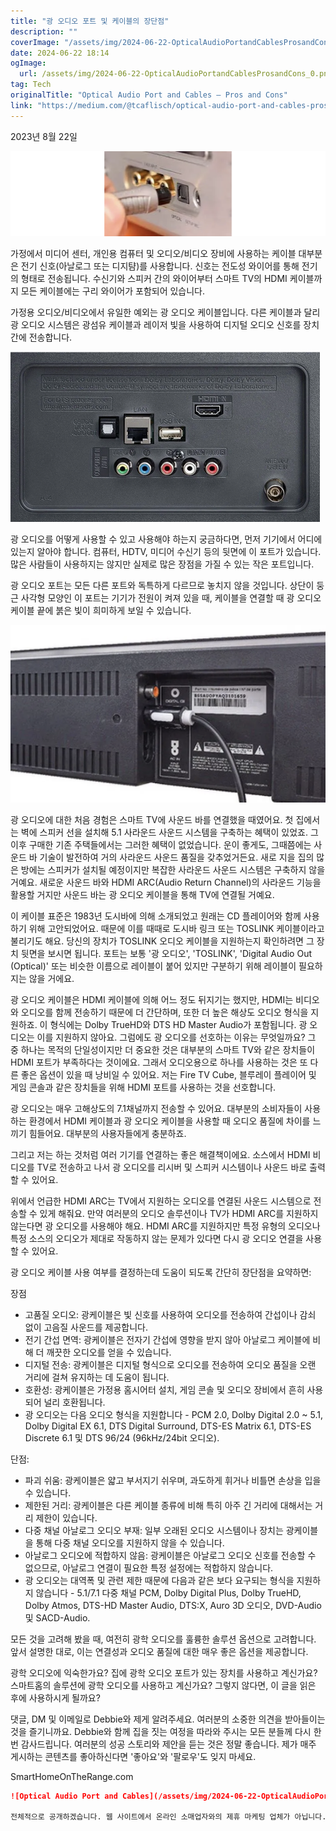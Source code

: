 ```yaml
---
title: "광 오디오 포트 및 케이블의 장단점"
description: ""
coverImage: "/assets/img/2024-06-22-OpticalAudioPortandCablesProsandCons_0.png"
date: 2024-06-22 18:14
ogImage: 
  url: /assets/img/2024-06-22-OpticalAudioPortandCablesProsandCons_0.png
tag: Tech
originalTitle: "Optical Audio Port and Cables — Pros and Cons"
link: "https://medium.com/@tcaflisch/optical-audio-port-and-cables-pros-and-cons-8132d4b61992"
---
```



2023년 8월 22일

![image](/assets/img/2024-06-22-OpticalAudioPortandCablesProsandCons_0.png)

가정에서 미디어 센터, 개인용 컴퓨터 및 오디오/비디오 장비에 사용하는 케이블 대부분은 전기 신호(아날로그 또는 디지턈)를 사용합니다. 신호는 전도성 와이어를 통해 전기의 형태로 전송됩니다. 수신기와 스피커 간의 와이어부터 스마트 TV의 HDMI 케이블까지 모든 케이블에는 구리 와이어가 포함되어 있습니다.

가정용 오디오/비디오에서 유일한 예외는 광 오디오 케이블입니다. 다른 케이블과 달리 광 오디오 시스템은 광섬유 케이블과 레이저 빛을 사용하여 디지털 오디오 신호를 장치 간에 전송합니다.

<div class="content-ad"></div>


![image](/assets/img/2024-06-22-OpticalAudioPortandCablesProsandCons_1.png)

광 오디오를 어떻게 사용할 수 있고 사용해야 하는지 궁금하다면, 먼저 기기에서 어디에 있는지 알아야 합니다. 컴퓨터, HDTV, 미디어 수신기 등의 뒷면에 이 포트가 있습니다. 많은 사람들이 사용하지는 않지만 실제로 많은 장점을 가질 수 있는 작은 포트입니다.

광 오디오 포트는 모든 다른 포트와 독특하게 다르므로 놓치지 않을 것입니다. 상단이 둥근 사각형 모양인 이 포트는 기기가 전원이 켜져 있을 때, 케이블을 연결할 때 광 오디오 케이블 끝에 붉은 빛이 희미하게 보일 수 있습니다.

![image](/assets/img/2024-06-22-OpticalAudioPortandCablesProsandCons_2.png)


<div class="content-ad"></div>

광 오디오에 대한 처음 경험은 스마트 TV에 사운드 바를 연결했을 때였어요. 첫 집에서는 벽에 스피커 선을 설치해 5.1 사라운드 사운드 시스템을 구축하는 혜택이 있었죠. 그 이후 구매한 기존 주택들에서는 그러한 혜택이 없었습니다. 운이 좋게도, 그때쯤에는 사운드 바 기술이 발전하여 거의 사라운드 사운드 품질을 갖추었거든요. 새로 지을 집의 많은 방에는 스피커가 설치될 예정이지만 복잡한 사라운드 사운드 시스템은 구축하지 않을 거예요. 새로운 사운드 바와 HDMI ARC(Audio Return Channel)의 사라운드 기능을 활용할 거지만 사운드 바는 광 오디오 케이블을 통해 TV에 연결될 거예요.

이 케이블 표준은 1983년 도시바에 의해 소개되었고 원래는 CD 플레이어와 함께 사용하기 위해 고안되었어요. 때문에 이를 때때로 도시바 링크 또는 TOSLINK 케이블이라고 불리기도 해요. 당신의 장치가 TOSLINK 오디오 케이블을 지원하는지 확인하려면 그 장치 뒷면을 보시면 됩니다. 포트는 보통 '광 오디오', 'TOSLINK', 'Digital Audio Out (Optical)' 또는 비슷한 이름으로 레이블이 붙어 있지만 구분하기 위해 레이블이 필요하지는 않을 거에요.

광 오디오 케이블은 HDMI 케이블에 의해 어느 정도 뒤지기는 했지만, HDMI는 비디오와 오디오를 함께 전송하기 때문에 더 간단하며, 또한 더 높은 해상도 오디오 형식을 지원하죠. 이 형식에는 Dolby TrueHD와 DTS HD Master Audio가 포함됩니다. 광 오디오는 이를 지원하지 않아요. 그럼에도 광 오디오를 선호하는 이유는 무엇일까요? 그 중 하나는 목적의 단일성이지만 더 중요한 것은 대부분의 스마트 TV와 같은 장치들이 HDMI 포트가 부족하다는 것이에요. 그래서 오디오용으로 하나를 사용하는 것은 또 다른 좋은 옵션이 있을 때 낭비일 수 있어요. 저는 Fire TV Cube, 블루레이 플레이어 및 게임 콘솔과 같은 장치들을 위해 HDMI 포트를 사용하는 것을 선호합니다.

<div class="content-ad"></div>

광 오디오는 매우 고해상도의 7.1채널까지 전송할 수 있어요. 대부분의 소비자들이 사용하는 환경에서 HDMI 케이블과 광 오디오 케이블을 사용할 때 오디오 품질에 차이를 느끼기 힘들어요. 대부분의 사용자들에게 충분하죠.

그리고 저는 하는 것처럼 여러 기기를 연결하는 좋은 해결책이에요. 소스에서 HDMI 비디오를 TV로 전송하고 나서 광 오디오를 리시버 및 스피커 시스템이나 사운드 바로 출력할 수 있어요.

위에서 언급한 HDMI ARC는 TV에서 지원하는 오디오를 연결된 사운드 시스템으로 전송할 수 있게 해줘요. 만약 여러분의 오디오 솔루션이나 TV가 HDMI ARC를 지원하지 않는다면 광 오디오를 사용해야 해요. HDMI ARC를 지원하지만 특정 유형의 오디오나 특정 소스의 오디오가 제대로 작동하지 않는 문제가 있다면 다시 광 오디오 연결을 사용할 수 있어요.

광 오디오 케이블 사용 여부를 결정하는데 도움이 되도록 간단히 장단점을 요약하면:

<div class="content-ad"></div>

장점

- 고품질 오디오: 광케이블은 빛 신호를 사용하여 오디오를 전송하여 간섭이나 감쇠 없이 고음질 사운드를 제공합니다.
- 전기 간섭 면역: 광케이블은 전자기 간섭에 영향을 받지 않아 아날로그 케이블에 비해 더 깨끗한 오디오를 얻을 수 있습니다.
- 디지털 전송: 광케이블은 디지털 형식으로 오디오를 전송하여 오디오 품질을 오랜 거리에 걸쳐 유지하는 데 도움이 됩니다.
- 호환성: 광케이블은 가정용 홈시어터 설치, 게임 콘솔 및 오디오 장비에서 흔히 사용되어 널리 호환됩니다.
- 광 오디오는 다음 오디오 형식을 지원합니다 - PCM 2.0, Dolby Digital 2.0 ~ 5.1, Dolby Digital EX 6.1, DTS Digital Surround, DTS-ES Matrix 6.1, DTS-ES Discrete 6.1 및 DTS 96/24 (96kHz/24bit 오디오).

단점:

- 파괴 쉬움: 광케이블은 얇고 부서지기 쉬우며, 과도하게 휘거나 비틀면 손상을 입을 수 있습니다.
- 제한된 거리: 광케이블은 다른 케이블 종류에 비해 특히 아주 긴 거리에 대해서는 거리 제한이 있습니다.
- 다중 채널 아날로그 오디오 부재: 일부 오래된 오디오 시스템이나 장치는 광케이블을 통해 다중 채널 오디오를 지원하지 않을 수 있습니다.
- 아날로그 오디오에 적합하지 않음: 광케이블은 아날로그 오디오 신호를 전송할 수 없으므로, 아날로그 연결이 필요한 특정 설정에는 적합하지 않습니다.
- 광 오디오는 대역폭 및 관련 제한 때문에 다음과 같은 보다 요구되는 형식을 지원하지 않습니다 - 5.1/7.1 다중 채널 PCM, Dolby Digital Plus, Dolby TrueHD, Dolby Atmos, DTS-HD Master Audio, DTS:X, Auro 3D 오디오, DVD-Audio 및 SACD-Audio.

<div class="content-ad"></div>

모든 것을 고려해 봤을 때, 여전히 광학 오디오를 훌륭한 솔루션 옵션으로 고려합니다. 앞서 설명한 대로, 이는 연결성과 오디오 품질에 대한 매우 좋은 옵션을 제공합니다.

광학 오디오에 익숙한가요? 집에 광학 오디오 포트가 있는 장치를 사용하고 계신가요? 스마트홈의 솔루션에 광학 오디오를 사용하고 계신가요? 그렇지 않다면, 이 글을 읽은 후에 사용하시게 될까요?

댓글, DM 및 이메일로 Debbie와 제게 알려주세요. 여러분의 소중한 의견을 받아들이는 것을 즐기니까요. Debbie와 함께 집을 짓는 여정을 따라와 주시는 모든 분들께 다시 한 번 감사드립니다. 여러분의 성공 스토리와 제안을 듣는 것은 정말 좋습니다. 제가 매주 게시하는 콘텐츠를 좋아하신다면 '좋아요'와 '팔로우'도 잊지 마세요.

SmartHomeOnTheRange.com

<div class="content-ad"></div>

```Markdown
![Optical Audio Port and Cables](/assets/img/2024-06-22-OpticalAudioPortandCablesProsandCons_4.png)

전체적으로 공개하겠습니다. 웹 사이트에서 온라인 소매업자와의 제휴 마케팅 업체가 아닙니다. 사람들이 특정 제품에 대해 쓴 내용을 읽고 해당 링크를 클릭하고 소매업자에서 무언가를 구매하면 소매업자로부터 아무것도 벌지 않습니다. 링크는 독자들을 위한 편의를 제공하기 위한 것입니다.
``` 